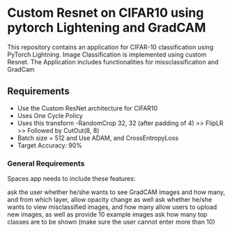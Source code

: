 # Custom Resnet on CIFAR10 using pytorch Lightening and GradCAM
This repository contains an application for CIFAR-10 classification using PyTorch Lightning. Image Classification is implemented using custom Resnet. The Application includes functionalities for missclassification and GradCam

## Requirements
* Use the Custom ResNet architecture for CIFAR10
* Uses One Cycle Policy
* Uses this transform -RandomCrop 32, 32 (after padding of 4) >> FlipLR >> Followed by CutOut(8, 8)
* Batch size = 512 and Use ADAM, and CrossEntropyLoss
* Target Accuracy: 90%

### General Requirements
Spaces app needs to include these features:

ask the user whether he/she wants to see GradCAM images and how many, and from which layer, allow opacity change as well
ask whether he/she wants to view misclassified images, and how many
allow users to upload new images, as well as provide 10 example images
ask how many top classes are to be shown (make sure the user cannot enter more than 10)

